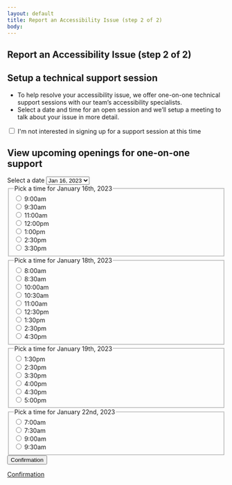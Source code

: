 ```yaml
---
layout: default
title: Report an Accessibility Issue (step 2 of 2)
body:
---
```


<main id="main-content">
  <div class="bg-base-lightest">
    <section class="grid-container usa-section">
      <div class="grid-row flex-justify-center">
        <div class="grid-col-12 tablet:grid-col-12 desktop:grid-col-12">
          <div class="
                bg-white
                padding-y-3 padding-x-5
                border border-base-lighter
              ">
            <h1 class="margin-bottom-0">Report an Accessibility Issue (step 2 of 2)</h1>
            <h2>Setup a technical support session</h2>
            <ul class="usa-list">
              <li>To help resolve your accessibility issue, we offer one-on-one technical support sessions with our team’s accessibility specialists.</li>
              <li>Select a date and time for an open session and we’ll setup a meeting to talk about your issue in more detail.</li>
            </ul>
            <div class="usa-checkbox margin-top-5">
              <input class="usa-checkbox__input" id="not-interested" type="checkbox" name="not-interested"
                value="not-interested"/>
              <label class="usa-checkbox__label" for="not-interested">I'm not interested in signing up for a support session at this time</label>
            </div>
            <div id="upcoming-openings">
              <h2 class="margin-top-5">View upcoming openings for one-on-one support</h2>
              <form class="usa-form" id="dateForm" method="get" action="{{ '/confirmation' | url }}">
                <div id="tabbed-interface" class="height-mobile">
                  <label class="usa-label margin-top-0" for="tabs">Select a date</label>
                  <select class="usa-select usa-input--xl" id="tabs">
                    <option disabled>Select a date</option>
                    <option value="Jan-16-2023">Jan 16, 2023</option>
                    <option value="Jan-18-2023">Jan 18, 2023</option>
                    <option value="Jan-19-2023">Jan 19, 2023</option>
                    <option value="Jan-22-2023">Jan 22, 2023</option>
                  </select>
                  <div id="Jan-16-2023" class="tab-content active">
                      <fieldset class="usa-fieldset flex">
                        <legend class="usa-legend">Pick a time for January 16th, 2023</legend>
                        <div class="usa-radio">
                          <input class="usa-radio__input usa-radio__input--tile" id="time-1" type="radio" name="day-1-time" value="9:00am"/>
                          <label class="usa-radio__label" for="time-1">9:00am</label>
                        </div>
                        <div class="usa-radio">
                          <input class="usa-radio__input usa-radio__input--tile" id="time-2" type="radio" name="day-1-time" value="9:30am" />
                          <label class="usa-radio__label" for="time-2">9:30am</label>
                        </div>
                        <div class="usa-radio">
                          <input class="usa-radio__input usa-radio__input--tile" id="time-3" type="radio" name="day-1-time" value="11:00am" />
                          <label class="usa-radio__label" for="time-3">11:00am</label>
                        </div>
                        <div class="usa-radio">
                          <input class="usa-radio__input usa-radio__input--tile" id="time-4" type="radio" name="day-1-time" value="12:00pm" />
                          <label class="usa-radio__label" for="time-4">12:00pm</label>
                        </div>
                        <div class="usa-radio">
                          <input class="usa-radio__input usa-radio__input--tile" id="time-5" type="radio" name="day-1-time" value="1:00pm" />
                          <label class="usa-radio__label" for="time-5">1:00pm</label>
                        </div>
                        <div class="usa-radio">
                          <input class="usa-radio__input usa-radio__input--tile" id="time-6" type="radio" name="day-1-time" value="2:30pm" />
                          <label class="usa-radio__label" for="time-6">2:30pm</label>
                        </div>
                        <div class="usa-radio">
                          <input class="usa-radio__input usa-radio__input--tile" id="time-7" type="radio" name="day-1-time" value="3:30pm" />
                          <label class="usa-radio__label" for="time-7">3:30pm</label>
                        </div>
                      </fieldset>
                  </div>
                  <div id="Jan-18-2023" class="tab-content">
                    <fieldset class="usa-fieldset flex">
                      <legend class="usa-legend">Pick a time for January 18th, 2023</legend>
                      <div class="usa-radio">
                        <input class="usa-radio__input usa-radio__input--tile" id="time-11" type="radio" name="day-2-time" value="8:00am" />
                        <label class="usa-radio__label" for="time-11">8:00am</label>
                      </div>
                      <div class="usa-radio">
                        <input class="usa-radio__input usa-radio__input--tile" id="time-12" type="radio" name="day-2-time" value="8:30am" />
                        <label class="usa-radio__label" for="time-12">8:30am</label>
                      </div>
                      <div class="usa-radio">
                        <input class="usa-radio__input usa-radio__input--tile" id="time-13" type="radio" name="day-2-time" value="10:00am" />
                        <label class="usa-radio__label" for="time-13">10:00am</label>
                      </div>
                      <div class="usa-radio">
                        <input class="usa-radio__input usa-radio__input--tile" id="time-14" type="radio" name="day-2-time" value="10:30am" />
                        <label class="usa-radio__label" for="time-14">10:30am</label>
                      </div>
                      <div class="usa-radio">
                        <input class="usa-radio__input usa-radio__input--tile" id="time-15" type="radio" name="day-2-time" value="11:00am" />
                        <label class="usa-radio__label" for="time-15">11:00am</label>
                      </div>
                      <div class="usa-radio">
                        <input class="usa-radio__input usa-radio__input--tile" id="time-16" type="radio" name="day-2-time" value="12:30pm" />
                        <label class="usa-radio__label" for="time-16">12:30pm</label>
                      </div>
                      <div class="usa-radio">
                        <input class="usa-radio__input usa-radio__input--tile" id="time-17" type="radio" name="day-2-time" value="1:30pm" />
                        <label class="usa-radio__label" for="time-17">1:30pm</label>
                      </div>
                      <div class="usa-radio">
                        <input class="usa-radio__input usa-radio__input--tile" id="time-18" type="radio" name="day-2-time" value="2:30pm" />
                        <label class="usa-radio__label" for="time-18">2:30pm</label>
                      </div>
                      <div class="usa-radio">
                        <input class="usa-radio__input usa-radio__input--tile" id="time-19" type="radio" name="day-2-time" value="4:30pm" />
                        <label class="usa-radio__label" for="time-19">4:30pm</label>
                      </div>
                    </fieldset>
                  </div>
                  <div id="Jan-19-2023" class="tab-content">
                    <fieldset class="usa-fieldset flex">
                      <legend class="usa-legend">Pick a time for January 19th, 2023</legend>
                      <div class="usa-radio">
                        <input class="usa-radio__input usa-radio__input--tile" id="time-20" type="radio" name="day-3-time" value="1:30pm" />
                        <label class="usa-radio__label" for="time-20">1:30pm</label>
                      </div>
                      <div class="usa-radio">
                        <input class="usa-radio__input usa-radio__input--tile" id="time-21" type="radio" name="day-3-time" value="2:30pm" />
                        <label class="usa-radio__label" for="time-21">2:30pm</label>
                      </div>
                      <div class="usa-radio">
                        <input class="usa-radio__input usa-radio__input--tile" id="time-22" type="radio" name="day-3-time" value="3:30pm" />
                        <label class="usa-radio__label" for="time-22">3:30pm</label>
                      </div>
                      <div class="usa-radio">
                        <input class="usa-radio__input usa-radio__input--tile" id="time-23" type="radio" name="day-3-time" value="4:00pm" />
                        <label class="usa-radio__label" for="time-23">4:00pm</label>
                      </div>
                      <div class="usa-radio">
                        <input class="usa-radio__input usa-radio__input--tile" id="time-24" type="radio" name="day-3-time" value="4:30pm" />
                        <label class="usa-radio__label" for="time-24">4:30pm</label>
                      </div>
                      <div class="usa-radio">
                        <input class="usa-radio__input usa-radio__input--tile" id="time-34" type="radio" name="day-3-time" value="5:00pm" />
                        <label class="usa-radio__label" for="time-34">5:00pm</label>
                      </div>
                    </fieldset>
                  </div>
                  <div id="Jan-22-2023" class="tab-content">
                    <fieldset class="usa-fieldset flex">
                      <legend class="usa-legend">Pick a time for January 22nd, 2023</legend>
                      <div class="usa-radio">
                        <input class="usa-radio__input usa-radio__input--tile" id="time-30" type="radio" name="day-4-time" value="7:00am" />
                        <label class="usa-radio__label" for="time-30">7:00am</label>
                      </div>
                      <div class="usa-radio">
                        <input class="usa-radio__input usa-radio__input--tile" id="time-31" type="radio" name="day-4-time" value="7:30am" />
                        <label class="usa-radio__label" for="time-31">7:30am</label>
                      </div>
                      <div class="usa-radio">
                        <input class="usa-radio__input usa-radio__input--tile" id="time-32" type="radio" name="day-4-time" value="9:00am" />
                        <label class="usa-radio__label" for="time-32">9:00am</label>
                      </div>
                      <div class="usa-radio">
                        <input class="usa-radio__input usa-radio__input--tile" id="time-33" type="radio" name="day-4-time" value="9:30am" />
                        <label class="usa-radio__label" for="time-33">9:30am</label>
                      </div>
                    </fieldset>
                  </div>
                </div>
                <button class="usa-button margin-y-4" id="save-info">Confirmation</a>
              </form>
            </div>
            <a id="confirmation-link" class="usa-button display-none margin-top-5 margin-bottom-4" href="{{ '/confirmation' | url }}">Confirmation</a>
          </div>
        </div>
      </div>
    </section>

  </div>
</main>

<script type="application/javascript">

  // Hide/show date content
  document.addEventListener('DOMContentLoaded', function() {
      document.querySelector('#not-interested').checked = false;
  });

  document.querySelector('#not-interested').addEventListener('change', function() {
      let section = document.querySelector('#upcoming-openings');
      let confirmation = document.querySelector('#confirmation-link');
      if(this.checked) {
          section.style.display = 'none';
          confirmation.style.display = 'inline-block';
      } else {
          section.style.display = 'block';
          confirmation.style.display = 'none';
      }
  });
  
  // Create faux tabs with select dropdown
  const tabs = document.querySelector('#tabs');
  const tabContents = document.querySelectorAll('.tab-content');

  if (document.querySelector('#tabs')) {
    tabs.addEventListener('change', () => {
      tabContents.forEach(tabContent => {
        tabContent.classList.remove('active');
        tabContent.blur();
      });
      const selectedTab = document.querySelector(`#${tabs.value}`);
      selectedTab.classList.add('active');
    });
  }

  // Get all the radio buttons
  const buttons = document.querySelectorAll('input[type="radio"]');

  // Add a click event listener to each button
  buttons.forEach(button => {
    button.addEventListener('click', () => {
      const lastButtonClicked = button.value;
      localStorage.setItem("time", lastButtonClicked);
      // When a button is clicked, deselect all buttons in the other groups
      buttons.forEach(otherButton => {
        if (otherButton !== button && otherButton.name !== button.name) {
          otherButton.checked = false;
        }
      });
    });
  });

  // Submit form
  document.querySelector('#dateForm').addEventListener('keypress', function(e) {
    if(e.target.tagName != 'BUTTON') {
      e.preventDefault();
    }  
  });

  const submitButton = document.getElementById("save-info");
  submitButton.addEventListener("click", saveDate);

  function saveDate() {
    // Get the form data and format day to be human-readable
    const day = document.querySelector('#tabs').value;
    const date = new Date(day);
    const formattedDay = date.toLocaleDateString('en-US', { month: 'long', day: 'numeric', year: 'numeric' });

    // Save the form data to local storage
    localStorage.setItem("formattedDay", formattedDay);
  }
</script>

